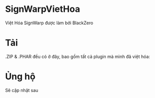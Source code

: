 # SignWarpVietHoa
Việt Hóa SignWarp được làm bởi BlackZero
# Tải
.ZIP & .PHAR đều có ở đây, bao gồm tất cả plugin mà mình đã việt hóa:
# Ủng hộ
Sẽ cập nhật sau

